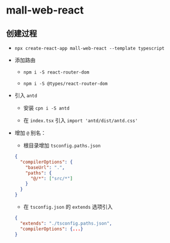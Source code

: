 # mall-web-react

## 创建过程

- `npx create-react-app mall-web-react --template typescript`

- 添加路由

  - `npm i -S react-router-dom`
  
  - `npm i -S @types/react-router-dom`

- 引入 `antd`

  - 安装 `cpn i -S antd`

  - 在 `index.tsx` 引入 `import 'antd/dist/antd.css'`
  
- 增加 `@` 别名：

  - 根目录增加 `tsconfig.paths.json`
  
  ```json
  {
    "compilerOptions": {
      "baseUrl": ".",
      "paths": {
        "@/*": ["src/*"]
      }
    }
  }
  ```
  
  - 在 `tsconfig.json` 的 `extends` 选项引入
  
  ```json
  {
    "extends": "./tsconfig.paths.json",
    "compilerOptions": {...}
  }
  ```

